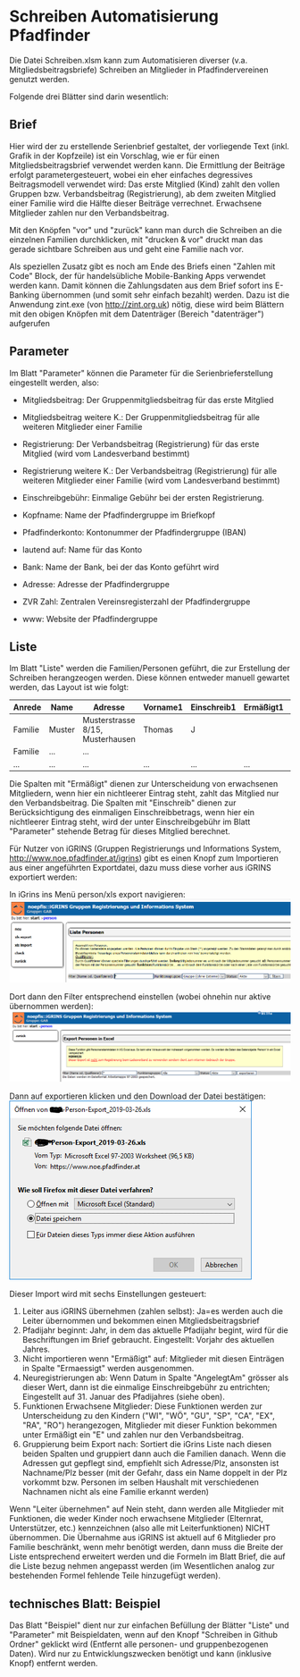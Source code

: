 # Schreiben Automatisierung Pfadfinder

Die Datei Schreiben.xlsm kann zum Automatisieren diverser (v.a. Mitgliedsbeitragsbriefe) Schreiben an Mitglieder in Pfadfindervereinen genutzt werden.

Folgende drei Blätter sind darin wesentlich:

## Brief

Hier wird der zu erstellende Serienbrief gestaltet, der vorliegende Text (inkl. Grafik in der Kopfzeile) ist ein Vorschlag, wie er für einen Mitgliedsbeitragsbrief
verwendet werden kann. Die Ermittlung der Beiträge erfolgt parametergesteuert, wobei ein eher einfaches degressives Beitragsmodell verwendet wird:
Das erste Mitglied (Kind) zahlt den vollen Gruppen bzw. Verbandsbeitrag (Registrierung), ab dem zweiten Mitglied einer Familie wird die Hälfte dieser Beiträge verrechnet.
Erwachsene Mitglieder zahlen nur den Verbandsbeitrag.

Mit den Knöpfen "vor" und "zurück" kann man durch die Schreiben an die einzelnen Familien durchklicken,
mit "drucken & vor" druckt man das gerade sichtbare Schreiben aus und geht eine Familie nach vor.

Als speziellen Zusatz gibt es noch am Ende des Briefs einen "Zahlen mit Code" Block, der für handelsübliche Mobile-Banking Apps verwendet werden kann.
Damit können die Zahlungsdaten aus dem Brief sofort ins E-Banking übernommen (und somit sehr einfach bezahlt) werden.
Dazu ist die Anwendung zint.exe (von http://zint.org.uk) nötig, diese wird beim Blättern mit den obigen Knöpfen mit dem Datenträger (Bereich "datenträger") aufgerufen

## Parameter

Im Blatt "Parameter" können die Parameter für die Serienbrieferstellung eingestellt werden, also:

- Mitgliedsbeitrag: Der Gruppenmitgliedsbeitrag für das erste Mitglied
- Mitgliedsbeitrag weitere K.: Der Gruppenmitgliedsbeitrag für alle weiteren Mitglieder einer Familie
- Registrierung: Der Verbandsbeitrag (Registrierung) für das erste Mitglied (wird vom Landesverband bestimmt)
- Registrierung weitere K.: Der Verbandsbeitrag (Registrierung) für alle weiteren Mitglieder einer Familie (wird vom Landesverband bestimmt)
- Einschreibgebühr: Einmalige Gebühr bei der ersten Registrierung.

- Kopfname: Name der Pfadfindergruppe im Briefkopf
- Pfadfinderkonto: Kontonummer der Pfadfindergruppe (IBAN)
- lautend auf: Name für das Konto
- Bank: Name der Bank, bei der das Konto geführt wird
- Adresse: Adresse der Pfadfindergruppe
- ZVR Zahl: Zentralen Vereinsregisterzahl der Pfadfindergruppe
- www: Website der Pfadfindergruppe


## Liste

Im Blatt "Liste" werden die Familien/Personen geführt, die zur Erstellung der Schreiben herangzeogen werden.
Diese können entweder manuell gewartet werden, das Layout ist wie folgt:

| Anrede  | Name   | Adresse                          | Vorname1 | Einschreib1 | Ermäßigt1 | Vorname2 | Einschreib2 | Ermäßigt2 | ... |
|---------|--------|----------------------------------|----------|-------------|-----------|----------|-------------|-----------|-----|
| Familie | Muster | Musterstrasse 8/15, Musterhausen | Thomas   | J           |           | Maria    |             |           | ... |
| Familie | ...    | ...                              |          |             |           |          |             |           | ... |
| ...     | ...    | ...                              | ...      | ...         | ...       | ...      | ...         | ...       | ... |


Die Spalten mit "Ermäßigt" dienen zur Unterscheidung von erwachsenen Mitgliedern, wenn hier ein nichtleerer Eintrag steht, zahlt das Mitglied nur den Verbandsbeitrag.
Die Spalten mit "Einschreib" dienen zur Berücksichtigung des einmaligen Einschreibbetrags, wenn hier ein nichtleerer Eintrag steht, wird der unter Einschreibgebühr im Blatt "Parameter" stehende Betrag für dieses Mitglied berechnet.

Für Nutzer von iGRINS (Gruppen Registrierungs und Informations System, http://www.noe.pfadfinder.at/igrins) gibt es einen Knopf zum Importieren aus einer angeführten Exportdatei, dazu muss diese vorher aus iGRINS exportiert werden:

In iGrins ins Menü person/xls export navigieren:
![Image1](https://raw.githubusercontent.com/rkapl123/PfadfinderSchreiben/master/export.PNG)

Dort dann den Filter entsprechend einstellen (wobei ohnehin nur aktive übernommen werden):
![Image2](https://raw.githubusercontent.com/rkapl123/PfadfinderSchreiben/master/exportAuswahl.PNG)

Dann auf exportieren klicken und den Download der Datei bestätigen:
![Image3](https://raw.githubusercontent.com/rkapl123/PfadfinderSchreiben/master/excel.PNG)

Dieser Import wird mit sechs Einstellungen gesteuert:
1. Leiter aus iGRINS übernehmen (zahlen selbst): Ja=es werden auch die Leiter übernommen und bekommen einen Mitgliedsbeitragsbrief
2. Pfadijahr beginnt: Jahr, in dem das aktuelle Pfadijahr begint, wird für die Beschriftungen im Brief gebraucht. Eingestellt: Vorjahr des aktuellen Jahres.
3. Nicht importieren wenn "Ermäßigt" auf: Mitglieder mit diesen Einträgen in Spalte "Ermaessigt" werden ausgenommen.
4. Neuregistrierungen ab: Wenn Datum in Spalte "AngelegtAm" grösser als dieser Wert, dann ist die einmalige Einschreibgebühr zu entrichten; Eingestellt auf 31. Januar des Pfadijahres (siehe oben).
5. Funktionen Erwachsene Mitglieder: Diese Funktionen werden zur Unterscheidung zu den Kindern ("WI", "WÖ", "GU", "SP", "CA", "EX", "RA", "RO") herangezogen, Mitglieder mit dieser Funktion bekommen unter Ermäßigt ein "E" und zahlen nur den Verbandsbeitrag.
6. Gruppierung beim Export nach: Sortiert die iGrins Liste nach diesen beiden Spalten und gruppiert dann auch die Familien danach. Wenn die Adressen gut gepflegt sind, empfiehlt sich Adresse/Plz, ansonsten ist Nachname/Plz besser (mit der Gefahr, dass ein Name doppelt in der Plz vorkommt bzw. Personen im selben Haushalt mit verschiedenen Nachnamen nicht als eine Familie erkannt werden)

Wenn "Leiter übernehmen" auf Nein steht, dann werden alle Mitglieder mit Funktionen, die weder Kinder noch erwachsene Mitglieder (Elternrat, Unterstützer, etc.) kennzeichnen (also alle mit Leiterfunktionen) NICHT übernommen.
Die Übernahme aus iGRINS ist aktuell auf 6 Mitglieder pro Familie beschränkt, wenn mehr benötigt werden, dann muss die Breite der Liste entsprechend erweitert werden und die Formeln im Blatt Brief, die auf die Liste bezug nehmen angepasst werden (im Wesentlichen analog zur bestehenden Formel fehlende Teile hinzugefügt werden).

## technisches Blatt: Beispiel

Das Blatt "Beispiel" dient nur zur einfachen Befüllung der Blätter "Liste" und "Parameter" mit Beispieldaten, wenn auf den Knopf "Schreiben in Github Ordner" geklickt wird (Entfernt alle personen- und gruppenbezogenen Daten).
Wird nur zu Entwicklungszwecken benötigt und kann (inklusive Knopf) entfernt werden.
